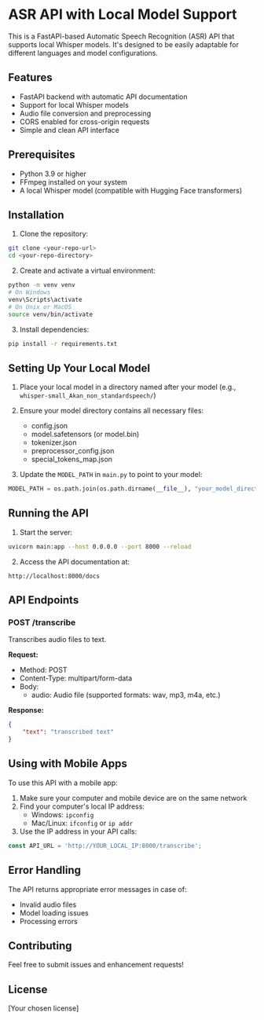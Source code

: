 # ASR API with Local Model Support

This is a FastAPI-based Automatic Speech Recognition (ASR) API that supports local Whisper models. It's designed to be easily adaptable for different languages and model configurations.

## Features

- FastAPI backend with automatic API documentation
- Support for local Whisper models
- Audio file conversion and preprocessing
- CORS enabled for cross-origin requests
- Simple and clean API interface

## Prerequisites

- Python 3.9 or higher
- FFmpeg installed on your system
- A local Whisper model (compatible with Hugging Face transformers)

## Installation

1. Clone the repository:
```bash
git clone <your-repo-url>
cd <your-repo-directory>
```

2. Create and activate a virtual environment:
```bash
python -m venv venv
# On Windows
venv\Scripts\activate
# On Unix or MacOS
source venv/bin/activate
```

3. Install dependencies:
```bash
pip install -r requirements.txt
```

## Setting Up Your Local Model

1. Place your local model in a directory named after your model (e.g., `whisper-small_Akan_non_standardspeech/`)
2. Ensure your model directory contains all necessary files:
   - config.json
   - model.safetensors (or model.bin)
   - tokenizer.json
   - preprocessor_config.json
   - special_tokens_map.json

3. Update the `MODEL_PATH` in `main.py` to point to your model:
```python
MODEL_PATH = os.path.join(os.path.dirname(__file__), "your_model_directory")
```

## Running the API

1. Start the server:
```bash
uvicorn main:app --host 0.0.0.0 --port 8000 --reload
```

2. Access the API documentation at:
```
http://localhost:8000/docs
```

## API Endpoints

### POST /transcribe
Transcribes audio files to text.

**Request:**
- Method: POST
- Content-Type: multipart/form-data
- Body: 
  - audio: Audio file (supported formats: wav, mp3, m4a, etc.)

**Response:**
```json
{
    "text": "transcribed text"
}
```

## Using with Mobile Apps

To use this API with a mobile app:

1. Make sure your computer and mobile device are on the same network
2. Find your computer's local IP address:
   - Windows: `ipconfig`
   - Mac/Linux: `ifconfig` or `ip addr`
3. Use the IP address in your API calls:
```javascript
const API_URL = 'http://YOUR_LOCAL_IP:8000/transcribe';
```

## Error Handling

The API returns appropriate error messages in case of:
- Invalid audio files
- Model loading issues
- Processing errors

## Contributing

Feel free to submit issues and enhancement requests!

## License

[Your chosen license] 